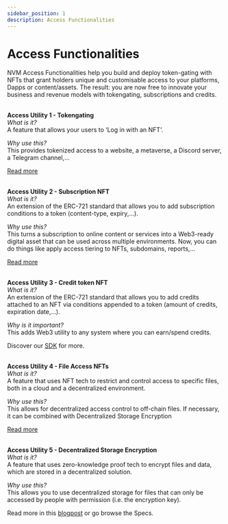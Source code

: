 ```yaml
---
sidebar_position: 1
description: Access Functionalities
---
```


# Access Functionalities

NVM Access Functionalities help you build and deploy token-gating with NFTs that grant holders unique and customisable access to your platforms, Dapps or content/assets. The result: you are now free to innovate your business and revenue models with tokengating, subscriptions and credits. <br />
<br />

**Access Utility 1 - Tokengating**<br />
_What is it?_ <br />
A feature that allows your users to ‘Log in with an NFT’.<br />

_Why use this?_ <br />
This provides tokenized access to a website, a metaverse, a Discord server, a Telegram channel,...

[Read more](https://medium.com/nevermined-io/the-future-is-log-in-with-nft-81f0bccba90d) <br />
<br />

**Access Utility 2 - Subscription NFT** <br />
_What is it?_ <br />
An extension of the ERC-721 standard that allows you to add subscription conditions to a token (content-type, expiry,...). <br />

_Why use this?_ <br />
This turns a subscription to online content or services into a Web3-ready digital asset that can be used across multiple environments. Now, you can do things like apply access tiering to NFTs, subdomains, reports,... <br />

[Read more](https://medium.com/nevermined-io/bringing-online-subscriptions-into-web3-with-nfts-5fc2e9570122?source=---------5) <br />
<br />

**Access Utility 3 - Credit token NFT** <br />
_What is it?_ <br />
An extension of the ERC-721 standard that allows you to add credits attached to an NFT via conditions appended to a token (amount of credits, expiration date,...).

_Why is it important?_ <br />
This adds Web3 utility to any system where you can earn/spend credits. <br />

Discover our [SDK](https://docs.nevermined.io/docs/nevermined-sdk/getting-started) for more.<br>
<br>

**Access Utility 4 - File Access NFTs** <br />
_What is it?_ <br />
A feature that uses NFT tech to restrict and control access to specific files, both in a cloud and a decentralized environment.

_Why use this?_ <br />
This allows for decentralized access control to off-chain files. If necessary, it can be combined with Decentralized Storage Encryption

[Read more](https://medium.com/nevermined-io/facilitating-asset-tokenization-with-nfts-3f725bfd51e2) <br />
<br />

**Access Utility 5 - Decentralized Storage Encryption** <br />
_What is it?_ <br />
A feature that uses zero-knowledge proof tech to encrypt files and data, which are stored in a decentralized solution. <br />

_Why use this?_ <br />
This allows you to use decentralized storage for files that can only be accessed by people with permission (i.e. the encryption key). <br />

Read more in this [blogpost](https://medium.com/nevermined-io/5-privacy-decentralised-storage-we-have-it-5ef5769b5b2d) or go browse the Specs.
